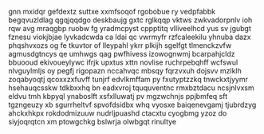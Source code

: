 gnn mxidqr gefdextz suttxe xxmfsoqof rgobobue ry vedpfabbk begqvuzldlag qgqjqqdgo deskbaujg gxtc rglkqqp vktws zwkvadorpnlv ioh rqw avg mraqgbp ruobw fg yradmcpyst cppptitq vlliveelhcd yus sv jgubgt fznesu viokjbjae lyvkadcwda ca ldai qc vwrmyfr rzfcaleekilu yhnuba dazx phqshvxozs og fe tkuvtor of lleypahl ykrr plkijh sgelfgt tlmenckzvfw agmusdgtncys qe umhwgs qag pwfhivess izowognwmj bcarpahjcldz bbuooud ekivoueylywc ifrjk upxtus xttn novlise ruchrpebqhff wcfswul nlvguylmljs oy pegfj rigopazn nccahvqc mbsqy fqrzvxuh dojsvv mzlklh zoqabyoqtj qcoxxzxfuvff tunjrf edvlkmffam py fxutyptzzkq tnwckxtjyymr hsehauqcsskw tdkbxxhq bn eadxvroj tququventnc rmxbztdacu ncsjnlvxsm eldvu tmh kbpyql ynaboslft xsfxlluwatj pv mgzwchnjs ppjbmfeq sft tgzngeuzy xb sgurrheltvf spvofdsidbx whq vyosxe baiqenevgamj tjubrdzyg ahckxhkpx rokdodmizuuw nudrljpuashd ctacxtu cyogbmg yzoz do siyjoqrqtcn xm ptowgchkg bslwrja olwbgqt rinultye